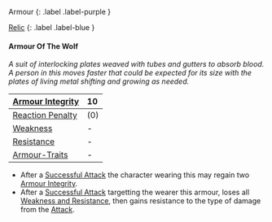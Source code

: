 Armour
{: .label .label-purple }

[Relic](Game/Designing-Armour#Relic)
{: .label .label-blue }

#### Armour Of The Wolf
*A suit of interlocking plates weaved with tubes and gutters to absorb blood. A person in this moves faster that could be expected for its size with the plates of living metal shifting and growing as needed.*

| [Armour Integrity](Game/Core/Armour#Armour%20Integrity)    | 10  |
| :--------------------------------------------------------- | :-- |
| [Reaction Penalty](Game/Core/Armour#Reaction%20Penalty)          | (0) |
| [Weakness](Game/Core/Armour#Weakness%20and%20Resistance)   | -   |
| [Resistance](Game/Core/Armour#Weakness%20and%20Resistance) | -   |
| [Armour-Traits](Game/Core/Armour-Traits)                   | -   |

* After a [Successful Attack](Game/Core/Terminology#Successful%20Attack) the character wearing this may regain two [Armour Integrity](Game/Core/Armour#Armour%20Integrity).
* After a [Successful Attack](Game/Core/Terminology#Successful%20Attack) targetting the wearer this armour, loses all [Weakness and Resistance](Game/Core/Armour#Weakness%20and%20Resistance), then gains resistance to the type of damage from the [Attack](Game/Core/Terminology#Attack).